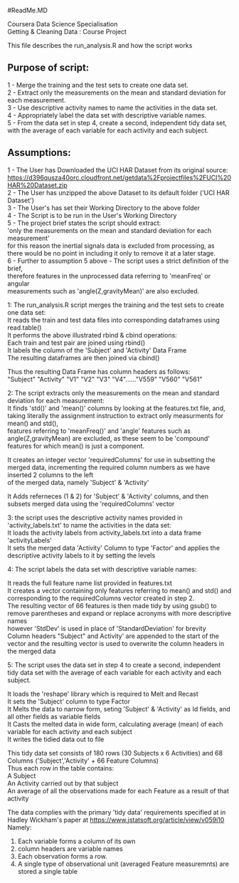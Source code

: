 #ReadMe.MD  

Coursera Data Science Specialisation  
Getting & Cleaning Data : Course Project  

This file describes the run_analysis.R and how the script works  

Purpose of script:  
------------------  
1 - Merge the training and the test sets to create one data set.  
2 - Extract only the measurements on the mean and standard deviation for each measurement.  
3 - Use descriptive activity names to name the activities in the data set.  
4 - Appropriately label the data set with descriptive variable names.  
5 - From the data set in step 4, create a second, independent tidy data set,  
	with the average of each variable for each activity and each subject.  

Assumptions:  
------------  
1 - The User has Downloaded the UCI HAR Dataset from its original source:  
	https://d396qusza40orc.cloudfront.net/getdata%2Fprojectfiles%2FUCI%20HAR%20Dataset.zip  
2 - The User has unzipped the above Dataset to its default folder ('UCI HAR Dataset')  
3 - The User's has set their Working Directory to the above folder  
4 - The Script is to be run in the User's Working Directory  
5 - The project brief states the script should extract:  
	'only the measurements on the mean and standard deviation for each measurement'  
	for this reason the inertial signals data is excluded from processing, as  
	there would be no point in including it only to remove it at a later stage.  
6 - Further to assumption 5 above - The script uses a strict definition of the brief,  
	therefore features in the unprocessed data referring to 'meanFreq' or angular  
	measurements such as 'angle(Z,gravityMean)' are also excluded.  

1: The run_analysis.R script merges the training and the test sets to create one data set:  
It reads the train and test data files into corresponding dataframes using read.table()  
It performs the above illustrated rbind & cbind operations:  
Each train and test pair are joined using rbind()  
It labels the column of the 'Subject' and 'Activity' Data Frame  
The resulting dataframes are then joined via cbind()  

Thus the resulting Data Frame has column headers as follows:  
"Subject"  "Activity" "V1" "V2" "V3" "V4"......"V559" "V560" "V561"  

2: The script extracts only the measurements on the mean and standard deviation for each measurement:  
It finds 'std()' and 'mean()' columns by looking at the features.txt file, and, taking literally the assignment instruction to extract only measurments for mean() and std(),  
features referring to 'meanFreq()' and 'angle' features such as angle(Z,gravityMean) are excluded, as these seem to be 'compound' features for which mean() is just a component.  

It creates an integer vector 'requiredColumns' for use in subsetting the merged data, incrementing the required column numbers as we have inserted 2 columns to the left  
of the merged data, namely 'Subject' & 'Activity'  

It Adds referneces (1 & 2) for 'Subject' & 'Activity' columns, and then subsets merged data using the 'requiredColumns' vector  

3: the script uses the descriptive activity names provided in 'activity_labels.txt' to name the activities in the data set:  
It loads the activity labels from activity_labels.txt into a data frame 'activityLabels'  
It sets the merged data 'Activity' Column to type 'Factor' and applies the descriptive activity labels to it by setting the levels  

4: The script labels the data set with descriptive variable names:  

It reads the full feature name list provided in features.txt  
It creates a vector containing only features referring to mean() and std() and corresponding to the requiredColumns vector created in step 2.  
The resulting vector of 66 features is then made tidy by using gsub() to remove parentheses and expand or replace acronyms with more descriptive names  
however 'StdDev' is used in place of 'StandardDeviation' for brevity  
Column headers "Subject" and Activity' are appended to the start of the vector and the resulting vector is used to overwrite the column headers in the merged data  

5: The script uses the data set in step 4 to create a second, independent tidy data set with the average of each variable for each activity and each subject.  

It loads the 'reshape' library which is required to Melt and Recast  
It sets the 'Subject' column to type Factor  
It Melts the data to narrow form, seting 'Subject' & 'Activity' as Id fields, and all other fields as variable fields  
It Casts the melted data in wide form, calculating average (mean) of each variable for each activity and each subject  
It writes the tidied data out to file  

This tidy data set consists of 180 rows (30 Subjects x 6 Activities) and 68 Columns ('Subject','Activity' + 66 Feature Columns)  
Thus each row in the table contains:  
A Subject  
An Activity carried out by that subject  
An average of all the observations made for each Feature as a result of that activity  

The data complies with the primary 'tidy data' requirements specified at in Hadley Wickham's paper at https://www.jstatsoft.org/article/view/v059i10  
Namely:  
1. Each variable forms a column of its own  
2. column headers are variable names  
3. Each observation forms a row.  
4. A single type of observational unit (averaged Feature measuremnts) are stored a single table  


